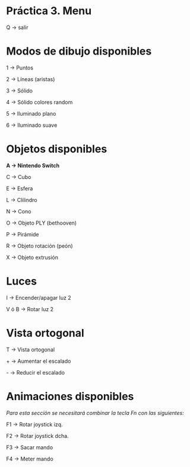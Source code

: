 # Práctica 3. Menu

Q → salir

# Modos de dibujo disponibles

1 → Puntos

2 → Líneas (aristas)

3 → Sólido

4 → Sólido colores random

5 → Iluminado plano

6 → Iluminado suave

# Objetos disponibles
**A → Nintendo Switch**

C → Cubo

E → Esfera

L → Clilindro

N → Cono

O → Objeto PLY (bethooven)

P → Pirámide

R → Objeto rotación (peón)

X → Objeto extrusión

# Luces
I → Encender/apagar luz 2

V ó B → Rotar luz 2

# Vista ortogonal
T → Vista ortogonal

\+ → Aumentar el escalado

\- → Reducir el escalado

# Animaciones disponibles

_Para esta sección se necesitará combinar la tecla Fn con las siguientes:_

F1 → Rotar joystick izq.

F2 → Rotar joystick dcha.

F3 → Sacar mando

F4 → Meter mando
